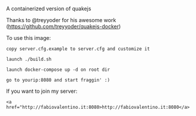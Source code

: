 A containerized version of quakejs



Thanks to @treyyoder for his awesome work (https://github.com/treyyoder/quakejs-docker)



To use this image:

    copy server.cfg.example to server.cfg and customize it
    
    launch ./build.sh
    
    launch docker-compose up -d on root dir
    
    go to yourip:8080 and start fraggin' :)


If you want to join my server:

    <a href="http://fabiovalentino.it:8080>http://fabiovalentino.it:8080</a>
